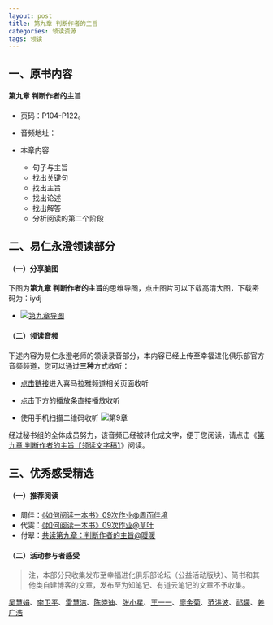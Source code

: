 ```yaml
---
layout: post
title: 第九章 判断作者的主旨
categories: 领读资源
tags: 领读
---
```


## 一、原书内容

#### 第九章 判断作者的主旨

- 页码：P104-P122。
- 音频地址：

- 本章内容
	- 句子与主旨
	- 找出关键句
	- 找出主旨
	- 找出论述
	- 找出解答
	- 分析阅读的第二个阶段

## 二、易仁永澄领读部分

#### （一）分享脑图

下图为**第九章 判断作者的主旨**的思维导图，点击图片可以下载高清大图，下载密码为：iydj

- [![第九章导图](http://77fm42.com1.z0.glb.clouddn.com/htrab-nt-s09small.jpg)](http://pan.baidu.com/s/1dDO5Vsl)

#### （二）领读音频

下述内容为易仁永澄老师的领读录音部分，本内容已经上传至幸福进化俱乐部官方音频频道，您可以通过**三种**方式收听：

- [点击链接](http://www.ximalaya.com/12605301/sound/13093473)进入喜马拉雅频道相关页面收听
- 点击下方的播放条直接播放收听

- 使用手机扫描二维码收听
![第9章](http://77fm42.com1.z0.glb.clouddn.com/htrab-qr-s09.png)

经过秘书组的全体成员努力，该音频已经被转化成文字，便于您阅读，请点击《[第九章 判断作者的主旨【领读文字稿】](http://htrab.com/sesson09-text/)》阅读。

## 三、优秀感受精选

#### （一）推荐阅读

- 周佳：[《如何阅读一本书》09次作业@周而佳境](http://www.jianshu.com/p/d5640697da51)
- 代雯：[《如何阅读一本书》09次作业@草叶](http://www.jianshu.com/p/59c12f21eece)
- 付翠：[共读第九章：判断作者的主旨@暖暖](http://www.jianshu.com/p/2059f3f6f07d)

#### （二）活动参与者感受

> 注，本部分只收集发布至幸福进化俱乐部论坛（公益活动版块）、简书和其他类自建博客的文章，发布至为知笔记、有道云笔记的文章不予收集。

[吴慧娟](http://www.jianshu.com/p/305093b6a6c3)、[李卫平](http://blog.sina.com.cn/s/blog_a63bd2e10102vyzm.html)、[雷慧洁](http://www.jianshu.com/p/62b5e396b914#)、[陈晓迪](http://www.jianshu.com/p/747a3bc45462)、[张小星](http://fromwiz.com/share/s/10bxJH2YkA3G245_Bc0dRhtl3A1jY22bekgJ2WZS1V2oQxA7)、[王一一](http://www.jianshu.com/p/0b2db112a9ea)、[廖金菊](http://www.jianshu.com/p/2e38872fe811?utm_campaign=haruki&utm_content=note&utm_medium=reader_share&utm_source=weixin&from=groupmessage&isappinstalled=1)、[范洪波](http://www.jianshu.com/p/bb244750580f?utm_campaign=hugo&utm_medium=reader_share&utm_content=note)、[祁曚](http://www.jianshu.com/p/795fecef5cbf)、[姜广浩](http://www.jianshu.com/p/abe37d133a84)

